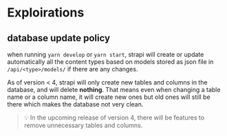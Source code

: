 # Exploirations

## database update policy

when running `yarn develop` or `yarn start`, strapi will create or update automatically all the content types based on models stored as json file in `/api/<type>/models/` if there are any changes.

As of version < 4, strapi will only create new tables and columns in the database, and will delete **nothing**. That means even when changing a table name or a column name, it will create new ones but old ones will still be there which makes the database not very clean.

> :bulb: In the upcoming release of version 4, there will be features to remove unnecessary tables and columns.
